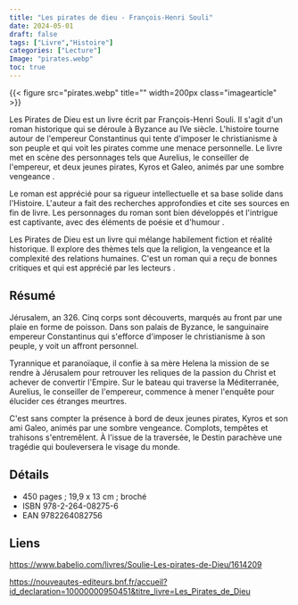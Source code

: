 ```yaml
---
title: "Les pirates de dieu - François-Henri Souli"
date: 2024-05-01
draft: false
tags: ["Livre","Histoire"]
categories: ["Lecture"]
Image: "pirates.webp"
toc: true
---
```

{{< figure src="pirates.webp" title="" width=200px class="imagearticle" >}}

Les Pirates de Dieu est un livre écrit par François-Henri Souli. Il s'agit d'un roman historique qui se déroule à Byzance au IVe siècle. L'histoire tourne autour de l'empereur Constantinus qui tente d'imposer le christianisme à son peuple et qui voit les pirates comme une menace personnelle. Le livre met en scène des personnages tels que Aurelius, le conseiller de l'empereur, et deux jeunes pirates, Kyros et Galeo, animés par une sombre vengeance   .


Le roman est apprécié pour sa rigueur intellectuelle et sa base solide dans l'Histoire. L'auteur a fait des recherches approfondies et cite ses sources en fin de livre. Les personnages du roman sont bien développés et l'intrigue est captivante, avec des éléments de poésie et d'humour .


Les Pirates de Dieu est un livre qui mélange habilement fiction et réalité historique. Il explore des thèmes tels que la religion, la vengeance et la complexité des relations humaines. C'est un roman qui a reçu de bonnes critiques et qui est apprécié par les lecteurs .

## Résumé
Jérusalem, an 326. Cinq corps sont découverts, marqués au front par une plaie en forme de poisson.
Dans son palais de Byzance, le sanguinaire empereur Constantinus qui s'efforce d'imposer le christianisme à son peuple, y voit un affront personnel. 

Tyrannique et paranoïaque, il confie à sa mère Helena la mission de se rendre à Jérusalem pour retrouver les reliques de la passion du Christ et achever de convertir l'Empire.
Sur le bateau qui traverse la Méditerranée, Aurelius, le conseiller de l'empereur, commence à mener l'enquête pour élucider ces étranges meurtres. 

C'est sans compter la présence à bord de deux jeunes pirates, Kyros et son ami Galeo, animés par une sombre vengeance. Complots, tempêtes et trahisons s'entremêlent. À l'issue de la traversée, le Destin parachève une tragédie qui bouleversera le visage du monde.

## Détails
- 450 pages ; 19,9 x 13 cm ; broché
- ISBN 978-2-264-08275-6
- EAN 9782264082756 


## Liens

https://www.babelio.com/livres/Soulie-Les-pirates-de-Dieu/1614209

https://nouveautes-editeurs.bnf.fr/accueil?id_declaration=10000000950451&titre_livre=Les_Pirates_de_Dieu
